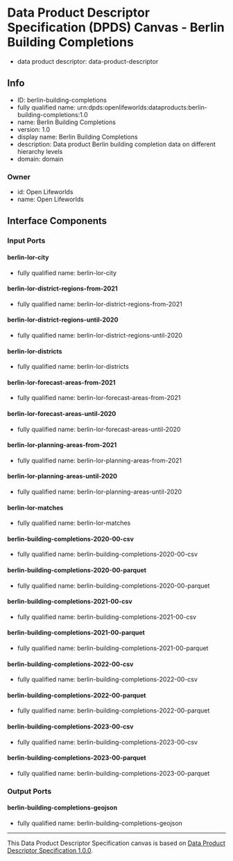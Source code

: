 
# Data Product Descriptor Specification (DPDS) Canvas - Berlin Building Completions

* data product descriptor: data-product-descriptor

## Info

* ID: berlin-building-completions
* fully qualified name: urn:dpds:openlifeworlds:dataproducts:berlin-building-completions:1.0
* name: Berlin Building Completions
* version: 1.0
* display name: Berlin Building Completions
* description: Data product Berlin building completion data on different hierarchy levels
* domain: domain
### Owner

* id: Open Lifeworlds
* name: Open Lifeworlds

## Interface Components

### Input Ports
#### berlin-lor-city
* fully qualified name: berlin-lor-city
#### berlin-lor-district-regions-from-2021
* fully qualified name: berlin-lor-district-regions-from-2021
#### berlin-lor-district-regions-until-2020
* fully qualified name: berlin-lor-district-regions-until-2020
#### berlin-lor-districts
* fully qualified name: berlin-lor-districts
#### berlin-lor-forecast-areas-from-2021
* fully qualified name: berlin-lor-forecast-areas-from-2021
#### berlin-lor-forecast-areas-until-2020
* fully qualified name: berlin-lor-forecast-areas-until-2020
#### berlin-lor-planning-areas-from-2021
* fully qualified name: berlin-lor-planning-areas-from-2021
#### berlin-lor-planning-areas-until-2020
* fully qualified name: berlin-lor-planning-areas-until-2020
#### berlin-lor-matches
* fully qualified name: berlin-lor-matches
#### berlin-building-completions-2020-00-csv
* fully qualified name: berlin-building-completions-2020-00-csv
#### berlin-building-completions-2020-00-parquet
* fully qualified name: berlin-building-completions-2020-00-parquet
#### berlin-building-completions-2021-00-csv
* fully qualified name: berlin-building-completions-2021-00-csv
#### berlin-building-completions-2021-00-parquet
* fully qualified name: berlin-building-completions-2021-00-parquet
#### berlin-building-completions-2022-00-csv
* fully qualified name: berlin-building-completions-2022-00-csv
#### berlin-building-completions-2022-00-parquet
* fully qualified name: berlin-building-completions-2022-00-parquet
#### berlin-building-completions-2023-00-csv
* fully qualified name: berlin-building-completions-2023-00-csv
#### berlin-building-completions-2023-00-parquet
* fully qualified name: berlin-building-completions-2023-00-parquet

### Output Ports
#### berlin-building-completions-geojson
* fully qualified name: berlin-building-completions-geojson


---
This Data Product Descriptor Specification canvas is based on [Data Product Descriptor Specification 1.0.0](https://dpds.opendatamesh.org/specifications/dpds/1.0.0/).